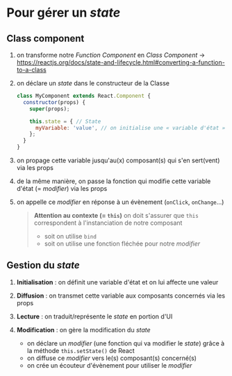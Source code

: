 # Pour gérer un _state_

## Class component

1. on transforme notre _Function Component_ en _Class Component_
    → <https://reactjs.org/docs/state-and-lifecycle.html#converting-a-function-to-a-class>

2. on déclare un _state_ dans le constructeur de la Classe

    ```js
    class MyComponent extends React.Component {
      constructor(props) {
        super(props);

        this.state = { // State
          myVariable: 'value', // on initialise une « variable d'état »
        };
      }
    }
    ```

3. on propage cette variable jusqu'au(x) composant(s) qui s'en sert(vent) via les props

4. de la même manière, on passe la fonction qui modifie cette variable d'état
(= _modifier_) via les props

5. on appelle ce _modifier_ en réponse à un évènement (`onClick`, `onChange`…)

    > **Attention au contexte (= `this`)**
    > on doit s'assurer que `this` correspondent à l'instanciation de notre composant
    >
    > - soit on utilise `bind`
    > - soit on utilise une fonction fléchée pour notre _modifier_

## Gestion du _state_

1. **Initialisation** : on définit une variable d'état et on lui affecte une valeur
2. **Diffusion** : on transmet cette variable aux composants concernés via les props
3. **Lecture** : on traduit/représente le _state_ en portion d'UI
4. **Modification** : on gère la modification du _state_
  
    - on déclare un _modifier_ (une fonction qui va modifier le _state_)
    grâce à la méthode `this.setState()` de React
    - on diffuse ce _modifier_ vers le(s) composant(s) concerné(s)
    - on crée un écouteur d'évènement pour utiliser le _modifier_
